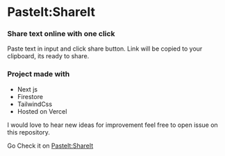 # PasteIt:ShareIt
### Share text online with one click

Paste text in input and click share button.
Link will be copied to your clipboard, its ready to share.

### Project made with 
  - Next js
  - Firestore
  - TailwindCss
  - Hosted on Vercel

I would love to hear new ideas for improvement feel free to open issue on this repository.

Go Check it on [PasteIt:ShareIt](https://pasteit.vercel.app/)
  

